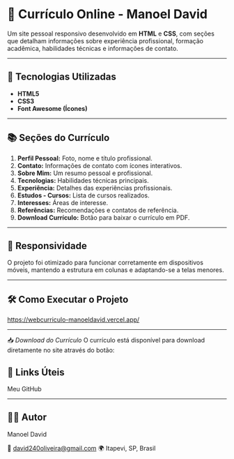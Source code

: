 # 📄 **Currículo Online - Manoel David**  

Um site pessoal responsivo desenvolvido em **HTML** e **CSS**, com seções que detalham informações sobre experiência profissional, formação acadêmica, habilidades técnicas e informações de contato.

---

## 🚀 **Tecnologias Utilizadas**  

- **HTML5**  
- **CSS3**  
- **Font Awesome (Ícones)**  

---

## 📚 **Seções do Currículo**  

1. **Perfil Pessoal:** Foto, nome e título profissional.  
2. **Contato:** Informações de contato com ícones interativos.  
3. **Sobre Mim:** Um resumo pessoal e profissional.  
4. **Tecnologias:** Habilidades técnicas principais.  
5. **Experiência:** Detalhes das experiências profissionais.  
6. **Estudos - Cursos:** Lista de cursos realizados.  
7. **Interesses:** Áreas de interesse.  
8. **Referências:** Recomendações e contatos de referência.  
9. **Download Currículo:** Botão para baixar o currículo em PDF.  

---

## 📱 **Responsividade**  

O projeto foi otimizado para funcionar corretamente em dispositivos móveis, mantendo a estrutura em colunas e adaptando-se a telas menores.

---

## 🛠️ **Como Executar o Projeto**  

https://webcurriculo-manoeldavid.vercel.app/

---

📥 *Download do Currículo*
O currículo está disponível para download diretamente no site através do botão:

## 🔗 **Links Úteis**
Meu GitHub

---

## 🧑‍💻 **Autor**
Manoel David

📧 david240oliveira@gmail.com
🌍 Itapevi, SP, Brasil
